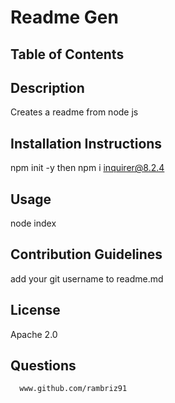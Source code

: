 # Readme Gen

  ## Table of Contents
  
  ## Description
  
  Creates a readme from node js
  
  ## Installation Instructions 
  
  npm init -y then npm i inquirer@8.2.4
  
  ## Usage
  
  node index
  
  ## Contribution Guidelines 
  
  add your git username to readme.md
  
  ## License
  Apache 2.0
  
  ## Questions
      www.github.com/rambriz91
  